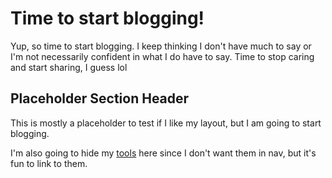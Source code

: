 # Time to start blogging!
Yup, so time to start blogging. I keep thinking I don't have much to say or I'm not necessarily confident in what I do have to say. Time to stop caring and start sharing, I guess lol

## Placeholder Section Header
This is mostly a placeholder to test if I like my layout, but I am going to start blogging.

I'm also going to hide my [tools](/tools/) here since I don't want them in nav, but it's fun to link to them.
